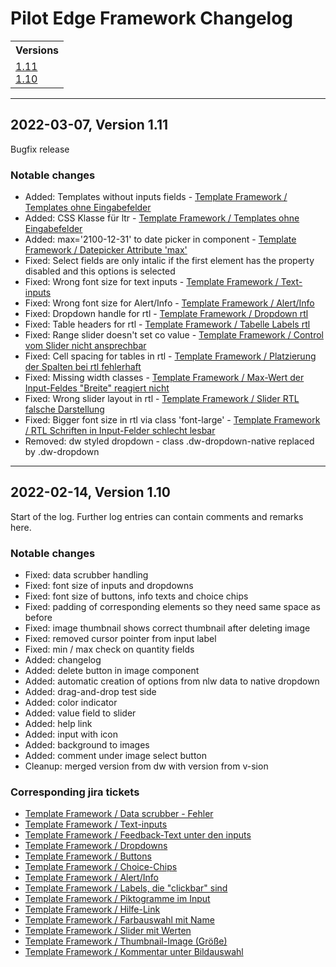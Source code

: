 # Pilot Edge Framework Changelog

<table>
  <tr>
    <th colspan="3">Versions</th>
  </tr>
  <tr>
    <td valign="top">
      <a href="#1.11">1.11</a><br/>
      <a href="#1.10">1.10</a><br/>
    </td>
  </tr>
</table>

<!------------------------------------------------------------------------------->
<hr />
<a id="1.11"></a>

## 2022-03-07, Version 1.11

Bugfix release

### Notable changes
* Added: Templates without inputs fields - [Template Framework / Templates ohne Eingabefelder](https://jira.dw.com/browse/DIANA-817)
* Added: CSS Klasse für ltr - [Template Framework / Templates ohne Eingabefelder](https://jira.dw.com/browse/DIANA-1210)
* Added: max='2100-12-31' to date picker in component - [Template Framework / Datepicker Attribute 'max'](https://jira.dw.com/browse/DIANA-1214)
* Fixed: Select fields are only intalic if the first element has the property disabled and this options is selected
* Fixed: Wrong font size for text inputs - [Template Framework / Text-inputs](https://jira.dw.com/browse/DIANA-811)
* Fixed: Wrong font size for Alert/Info - [Template Framework / Alert/Info](https://jira.dw.com/browse/DIANA-816)
* Fixed: Dropdown handle for rtl - [Template Framework / Dropdown rtl](https://jira.dw.com/browse/DIANA-1211)
* Fixed: Table headers for rtl - [Template Framework / Tabelle Labels rtl](https://jira.dw.com/browse/DIANA-1212)
* Fixed: Range slider doesn't set co value - [Template Framework / Control vom Slider nicht ansprechbar](https://jira.dw.com/browse/DIANA-1213)
* Fixed: Cell spacing for tables in rtl - [Template Framework / Platzierung der Spalten bei rtl fehlerhaft](https://jira.dw.com/browse/DIANA-1215)
* Fixed: Missing width classes - [Template Framework / Max-Wert der Input-Feldes "Breite" reagiert nicht](https://jira.dw.com/browse/DIANA-1216)
* Fixed: Wrong slider layout in rtl - [Template Framework / Slider RTL falsche Darstellung](https://jira.dw.com/browse/DIANA-1218)
* Fixed: Bigger font size in rtl via class 'font-large' - [Template Framework / RTL Schriften in Input-Felder schlecht lesbar](https://jira.dw.com/browse/DIANA-1219)
* Removed: dw styled dropdown - class .dw-dropdown-native replaced by .dw-dropdown

<hr />
<a id="1.10"></a>

## 2022-02-14, Version 1.10

Start of the log. Further log entries can contain comments and remarks here.

### Notable changes
* Fixed: data scrubber handling
* Fixed: font size of inputs and dropdowns
* Fixed: font size of buttons, info texts and choice chips
* Fixed: padding of corresponding elements so they need same space as before
* Fixed: image thumbnail shows correct thumbnail after deleting image
* Fixed: removed cursor pointer from input label
* Fixed: min / max check on quantity fields
* Added: changelog
* Added: delete button in image component
* Added: automatic creation of options from nlw data to native dropdown
* Added: drag-and-drop test side
* Added: color indicator
* Added: value field to slider
* Added: help link
* Added: input with icon
* Added: background to images
* Added: comment under image select button
* Cleanup: merged version from dw with version from v-sion

### Corresponding jira tickets
* [Template Framework / Data scrubber - Fehler](https://jira.dw.com/browse/DIANA-801)
* [Template Framework / Text-inputs](https://jira.dw.com/browse/DIANA-811)
* [Template Framework / Feedback-Text unter den inputs](https://jira.dw.com/browse/DIANA-812)
* [Template Framework / Dropdowns](https://jira.dw.com/browse/DIANA-813)
* [Template Framework / Buttons](https://jira.dw.com/browse/DIANA-814)
* [Template Framework / Choice-Chips](https://jira.dw.com/browse/DIANA-815)
* [Template Framework / Alert/Info](https://jira.dw.com/browse/DIANA-816)
* [Template Framework / Labels, die "clickbar" sind](https://jira.dw.com/browse/DIANA-855)
* [Template Framework / Piktogramme im Input](https://jira.dw.com/browse/DIANA-818)
* [Template Framework / Hilfe-Link](https://jira.dw.com/browse/DIANA-819)
* [Template Framework / Farbauswahl mit Name](https://jira.dw.com/browse/DIANA-820)
* [Template Framework / Slider mit Werten](https://jira.dw.com/browse/DIANA-823)
* [Template Framework / Thumbnail-Image (Größe)](https://jira.dw.com/browse/DIANA-868)
* [Template Framework / Kommentar unter Bildauswahl](https://jira.dw.com/browse/DIANA-821)